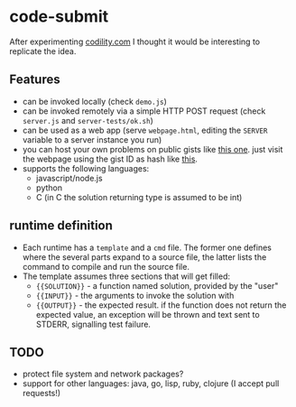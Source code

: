 # code-submit

After experimenting [codility.com](https://codility.com/) I thought it would be interesting to replicate the idea.


## Features

* can be invoked locally (check `demo.js`)
* can be invoked remotely via a simple HTTP POST request (check `server.js` and `server-tests/ok.sh`)
* can be used as a web app (serve `webpage.html`, editing the `SERVER` variable to a server instance you run)
* you can host your own problems on public gists like [this one](https://gist.github.com/JosePedroDias/dc913375fe8af2cadf75).
just visit the webpage using the gist ID as hash like [this](http://rawgit.com/JosePedroDias/code-submit/master/webpage.html#dc913375fe8af2cadf75).
* supports the following languages:
   * javascript/node.js
   * python
   * C (in C the solution returning type is assumed to be int)


## runtime definition

* Each runtime has a `template` and a `cmd` file.
The former one defines where the several parts expand to a source file,
the latter lists the command to compile and run the source file.
* The template assumes three sections that will get filled:
    * `{{SOLUTION}}` - a function named solution, provided by the "user"
    * `{{INPUT}}`    - the arguments to invoke the solution with
    * `{{OUTPUT}}`   - the expected result.
    if the function does not return the expected value,
    an exception will be thrown and text sent to STDERR,
    signalling test failure.


## TODO

* protect file system and network packages?
* support for other languages: java, go, lisp, ruby, clojure (I accept pull requests!)
